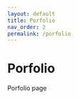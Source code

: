 ```yaml
---
layout: default
title: Porfolio  
nav_order: 2
permalink: /porfolio
---
```


# Porfolio 

Porfolio page 
